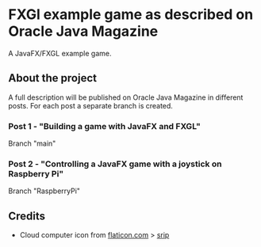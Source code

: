 # FXGl example game as described on Oracle Java Magazine

A JavaFX/FXGL example game.

## About the project

A full description will be published on Oracle Java Magazine in different posts.
For each post a separate branch is created.

### Post 1 - "Building a game with JavaFX and FXGL"

Branch "main"

### Post 2 - "Controlling a JavaFX game with a joystick on Raspberry Pi"

Branch "RaspberryPi"
  
  

## Credits

* Cloud computer icon from [flaticon.com](https://www.flaticon.com) > [srip](https://www.flaticon.com/authors/srip)